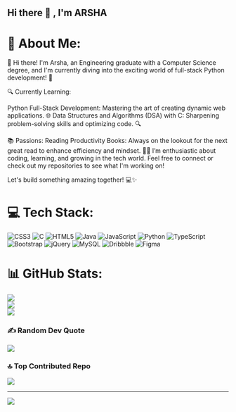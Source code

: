 ## Hi there 👋 , I'm ARSHA
# 💫 About Me:

👋 Hi there! I'm Arsha, an Engineering graduate with a Computer Science degree, and I'm currently diving into the exciting world of full-stack Python development! 🚀

🔍 Currently Learning:

Python Full-Stack Development: Mastering the art of creating dynamic web applications. 🌐
Data Structures and Algorithms (DSA) with C: Sharpening problem-solving skills and optimizing code. 🔍

📚 Passions: Reading Productivity Books: Always on the lookout for the next great read to enhance efficiency and mindset. 📖💡
I’m enthusiastic about coding, learning, and growing in the tech world. Feel free to connect or check out my repositories to see what I'm working on!

Let's build something amazing together! 💻✨




# 💻 Tech Stack:
![CSS3](https://img.shields.io/badge/css3-%231572B6.svg?style=for-the-badge&logo=css3&logoColor=white) ![C](https://img.shields.io/badge/c-%2300599C.svg?style=for-the-badge&logo=c&logoColor=white) ![HTML5](https://img.shields.io/badge/html5-%23E34F26.svg?style=for-the-badge&logo=html5&logoColor=white) ![Java](https://img.shields.io/badge/java-%23ED8B00.svg?style=for-the-badge&logo=openjdk&logoColor=white) ![JavaScript](https://img.shields.io/badge/javascript-%23323330.svg?style=for-the-badge&logo=javascript&logoColor=%23F7DF1E) ![Python](https://img.shields.io/badge/python-3670A0?style=for-the-badge&logo=python&logoColor=ffdd54) ![TypeScript](https://img.shields.io/badge/typescript-%23007ACC.svg?style=for-the-badge&logo=typescript&logoColor=white) ![Bootstrap](https://img.shields.io/badge/bootstrap-%238511FA.svg?style=for-the-badge&logo=bootstrap&logoColor=white) ![jQuery](https://img.shields.io/badge/jquery-%230769AD.svg?style=for-the-badge&logo=jquery&logoColor=white) ![MySQL](https://img.shields.io/badge/mysql-4479A1.svg?style=for-the-badge&logo=mysql&logoColor=white) ![Dribbble](https://img.shields.io/badge/Dribbble-EA4C89?style=for-the-badge&logo=dribbble&logoColor=white) ![Figma](https://img.shields.io/badge/figma-%23F24E1E.svg?style=for-the-badge&logo=figma&logoColor=white)
# 📊 GitHub Stats:
![](https://github-readme-stats.vercel.app/api?username=Arsh-a&theme=dark&hide_border=false&include_all_commits=true&count_private=false)<br/>
![](https://github-readme-streak-stats.herokuapp.com/?user=Arsh-a&theme=dark&hide_border=false)<br/>
![](https://github-readme-stats.vercel.app/api/top-langs/?username=Arsh-a&theme=dark&hide_border=false&include_all_commits=true&count_private=false&layout=compact)

### ✍️ Random Dev Quote
![](https://quotes-github-readme.vercel.app/api?type=horizontal&theme=radical)

### 🔝 Top Contributed Repo
![](https://github-contributor-stats.vercel.app/api?username=Arsh-a&limit=5&theme=dark&combine_all_yearly_contributions=true)

---
[![](https://visitcount.itsvg.in/api?id=Arsh-a&icon=0&color=0)](https://visitcount.itsvg.in)

<!-- Proudly created with GPRM ( https://gprm.itsvg.in ) -->
<!--
**Arsh-a/Arsh-a** is a ✨ _special_ ✨ repository because its `README.md` (this file) appears on your GitHub profile.

Here are some ideas to get you started:

- 🔭 I’m currently working on ...
- 🌱 I’m currently learning ...
- 👯 I’m looking to collaborate on ...
- 🤔 I’m looking for help with ...
- 💬 Ask me about ...
- 📫 How to reach me: ...
- 😄 Pronouns: ...
- ⚡ Fun fact: ...
-->
